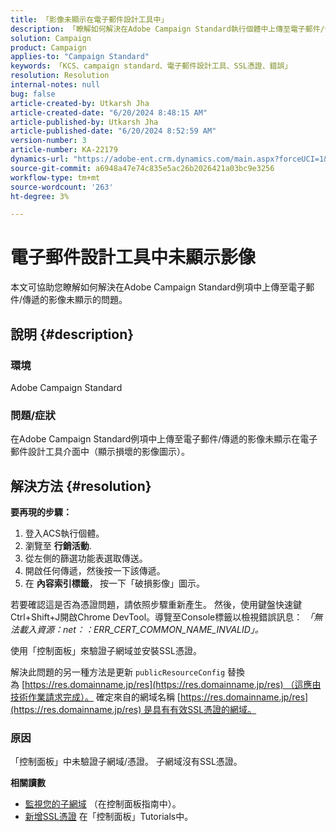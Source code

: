 ```yaml
---
title: 「影像未顯示在電子郵件設計工具中」
description: 「瞭解如何解決在Adobe Campaign Standard執行個體中上傳至電子郵件/傳遞的影像未顯示的問題。」
solution: Campaign
product: Campaign
applies-to: "Campaign Standard"
keywords: 「KCS、campaign standard、電子郵件設計工具、SSL憑證、錯誤」
resolution: Resolution
internal-notes: null
bug: false
article-created-by: Utkarsh Jha
article-created-date: "6/20/2024 8:48:15 AM"
article-published-by: Utkarsh Jha
article-published-date: "6/20/2024 8:52:59 AM"
version-number: 3
article-number: KA-22179
dynamics-url: "https://adobe-ent.crm.dynamics.com/main.aspx?forceUCI=1&pagetype=entityrecord&etn=knowledgearticle&id=e805b0d3-e12e-ef11-840a-00224809e160"
source-git-commit: a6948a47e74c835e5ac26b2026421a03bc9e3256
workflow-type: tm+mt
source-wordcount: '263'
ht-degree: 3%

---
```


# 電子郵件設計工具中未顯示影像


本文可協助您瞭解如何解決在Adobe Campaign Standard例項中上傳至電子郵件/傳遞的影像未顯示的問題。

## 說明 {#description}


### 環境

Adobe Campaign Standard

### 問題/症狀

在Adobe Campaign Standard例項中上傳至電子郵件/傳遞的影像未顯示在電子郵件設計工具介面中（顯示損壞的影像圖示）。


## 解決方法 {#resolution}


<b>要再現的步驟：</b>

1. 登入ACS執行個體。
2. 瀏覽至 <b>行銷活動</b>.
3. 從左側的篩選功能表選取傳送。
4. 開啟任何傳遞，然後按一下該傳遞。
5. 在 <b>內容索引標籤</b>，<b> </b>按一下「破損影像」圖示。


若要確認這是否為憑證問題，請依照步驟重新產生。 然後，使用鍵盤快速鍵Ctrl+Shift+J開啟Chrome DevTool。導覽至Console標籤以檢視錯誤訊息： *「無法載入資源：net：：ERR_CERT_COMMON_NAME_INVALID」。*

使用「控制面板」來驗證子網域並安裝SSL憑證。

解決此問題的另一種方法是更新 `publicResourceConfig` 替換為 [https://res.domainname.jp/res](https://res.domainname.jp/res) （這應由技術作業請求完成）。 確定來自的網域名稱 [https://res.domainname.jp/res](https://res.domainname.jp/res) 是具有有效SSL憑證的網域。

### <b>原因</b>

「控制面板」中未驗證子網域/憑證。 子網域沒有SSL憑證。

<b>相關讀數</b>

- [監視您的子網域](https://experienceleague.adobe.com/docs/control-panel/using/subdomains-and-certificates/monitoring-subdomains.html?lang=en) （在控制面板指南中）。
- [新增SSL憑證](https://experienceleague.adobe.com/docs/control-panel-learn/tutorials/subdomains-and-certificates/add-ssl-certificates.html?lang=en) 在「控制面板」Tutorials中。

